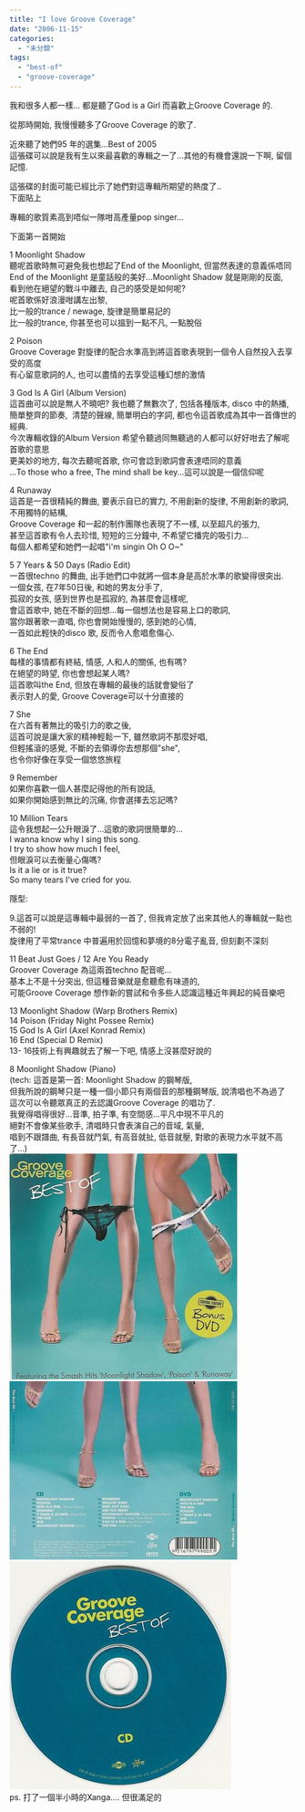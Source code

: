 ```yaml
---
title: "I love Groove Coverage"
date: "2006-11-15"
categories: 
  - "未分類"
tags: 
  - "best-of"
  - "groove-coverage"
---
```


我和很多人都一樣... 都是聽了God is a Girl 而喜歡上Groove Coverage 的.

從那時開始, 我慢慢聽多了Groove Coverage 的歌了.

近來聽了她們95 年的選集...Best of 2005  
這張碟可以說是我有生以來最喜歡的專輯之一了...其他的有機會還說一下啊, 留個記憶.

這張碟的封面可能已經比示了她們對這專輯所期望的熱度了..  
下面貼上

專輯的歌質素高到唔似一隊咁高產量pop singer...

下面第一首開始

1 Moonlight Shadow  
聽呢首歌時無可避免我也想起了End of the Moonlight, 但當然表達的意義係唔同  
End of the Moonlight 是童話般的美好...Moonlight Shadow 就是剛剛的反面,  
看到他在絕望的戰斗中離去, 自己的感受是如何呢?  
呢首歌係好浪漫咁講左出黎,  
比一般的trance / newage, 旋律是簡單易記的  
比一般的trance, 你甚至也可以搵到一點不凡, 一點脫俗

2 Poison  
Groove Coverage 對旋律的配合水準高到將這首歌表現到一個令人自然投入去享受的高度  
有心留意歌詞的人, 也可以盡情的去享受這種幻想的激情

3 God Is A Girl (Album Version)  
這首曲可以說是無人不曉吧? 我也聽了無數次了, 包括各種版本, disco 中的熱播, 簡單整齊的節奏,  清楚的聲線, 簡單明白的字詞, 都也令這首歌成為其中一首傳世的經典.  
今次專輯收錄的Album Version 希望令聽過同無聽過的人都可以好好咁去了解呢首歌的意思  
更美妙的地方, 每次去聽呢首歌, 你可會諗到歌詞會表達唔同的意義  
...To those who a free, The mind shall be key...這可以說是一個信仰呢

4 Runaway  
這首是一首很精純的舞曲, 要表示自已的實力, 不用創新的旋律, 不用創新的歌詞, 不用獨特的結構,  
Groove Coverage 和一起的制作團隊也表現了不一樣, 以至超凡的張力,  
甚至這首歌有令人去珍惜, 短短的三分鐘中, 不希望它播完的吸引力...  
每個人都希望和她們一起唱"i'm singin Oh O O~"

5 7 Years & 50 Days (Radio Edit)  
一首很techno 的舞曲, 出手她們口中就將一個本身是高於水準的歌變得很突出.  
一個女孩, 在7年50日後, 和她的男友分手了,  
孤寂的女孩, 感到世界也是孤寂的, 為甚麼會這樣呢,  
會這首歌中, 她在不斷的回想...每一個想法也是容易上口的歌詞,  
當你跟著歌一直唱, 你也會開始慢慢的, 感到她的心情,  
一首如此輕快的disco 歌, 反而令人愈唱愈傷心.

6 The End  
每樣的事情都有終結, 情感, 人和人的關係, 也有嗎?  
在絕望的時望, 你也會想起某人嗎?  
這首歌叫the End, 但放在專輯的最後的話就會變俗了  
表示對人的愛, Groove Coverage可以十分直接的

7 She  
在六首有著無比的吸引力的歌之後,  
這首可說是讓大家的精神輕鬆一下, 雖然歌詞不那麼好唱,  
但輕搖滾的感覺, 不斷的去領導你去想那個"she",  
也令你好像在享受一個悠悠旅程

9 Remember  
如果你喜歡一個人甚麼記得他的所有說話,  
如果你開始感到無比的沉痛, 你會選擇去忘記嗎?

  
10 Million Tears  
這令我想起一公升眼淚了...這歌的歌詞很簡單的...  
I wanna know why I sing this song.   
I try to show how much I feel,  
但眼淚可以去衡量心傷嗎?  
Is it a lie or is it true?  
So many tears I've cried for you. 

隱型:

9.這首可以說是這專輯中最弱的一首了, 但我肯定放了出來其他人的專輯就一點也不弱的!  
旋律用了平常trance 中普遍用於回憶和夢境的8分電子亂音, 但刻劃不深刻

11 Beat Just Goes / 12 Are You Ready  
Groover Coverage 為這兩首techno 配音呢...  
基本上不是十分突出, 但這種音樂就是愈聽愈有味道的,  
可能Groove Coverage 想作新的嘗試和令多些人認識這種近年興起的純音樂吧

13 Moonlight Shadow (Warp Brothers Remix)  
14 Poison (Friday Night Possee Remix)  
15 God Is A Girl (Axel Konrad Remix)  
16 End (Special D Remix)  
13- 16技術上有興趣就去了解一下吧, 情感上沒甚麼好說的

8 Moonlight Shadow (Piano)  
(tech: 這首是第一首: Moonlight Shadow 的鋼琴版,  
但我所說的鋼琴只是一種一個小節只有兩個音的那種鋼琴版, 說清唱也不為過了  
這次可以令聽眾真正的去認識Groove Coverage 的唱功了.  
我覺得唱得很好...音準, 拍子準, 有空間感...平凡中現不平凡的  
絕對不會像某些歌手, 清唱時只會表演自己的音域, 氣量,  
唱到不跟譜曲, 有長音就鬥氣, 有高音就扯, 低音就壓, 對歌的表現力水平就不高了...)  
[![00-groove_coverage-best_of-front_cover-2005](images/z61985836.jpg)](http://photo.xanga.com/abbychau/2153089458578/photo.html)[  
![00-groove_coverage-best_of-back_cover-2005](images/z61986010.jpg)](http://photo.xanga.com/abbychau/de3bf89458807/photo.html)  
[![00-groove_coverage-best_of-cd-2005](images/z61986092.jpg)](http://photo.xanga.com/abbychau/9262b89458905/photo.html)  
ps. 打了一個半小時的Xanga.... 但很滿足的
